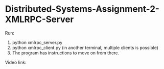 # Distributed-Systems-Assignment-2-XMLRPC-Server

Run:
1. python xmlrpc_server.py
2. python xmlrpc_client.py (in another terminal, multiple clients is possible)
3. The program has instructions to move on from there.

Video link:
